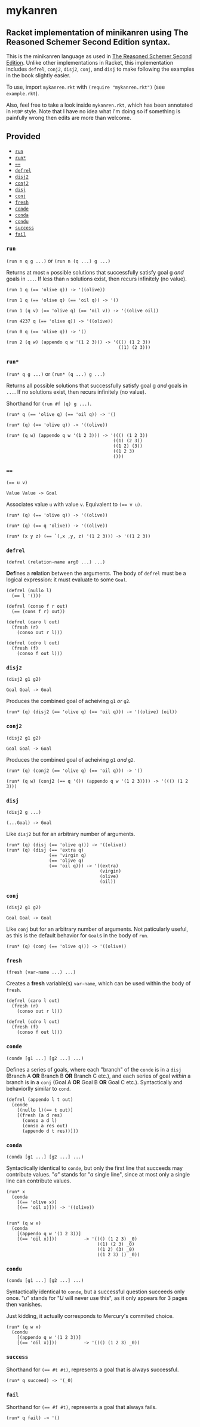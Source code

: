 # mykanren

## Racket implementation of minikanren using The Reasoned Schemer Second Edition syntax.

This is the minikanren language as used in [The Reasoned Schemer Second Edition](https://mitpress.mit.edu/books/reasoned-schemer). Unlike other implementations in Racket, this implementation includes `defrel`, `conj2`, `disj2`, `conj`, and `disj` to make following the examples in the book slightly easier.

To use, import `mykanren.rkt` with `(require "mykanren.rkt")` (see `example.rkt`).

Also, feel free to take a look inside `mykanren.rkt`, which has been annotated in `HtDP` style. Note that I have no idea what I'm doing so if something is painfully wrong then edits are more than welcome.

## Provided

- [`run`](#run)
- [`run*`](#run-star)
- [`==`](#equiv)
- [`defrel`](#defrel)
- [`disj2`](#disj2)
- [`conj2`](#conj2)
- [`disj`](#disj)
- [`conj`](#conj)
- [`fresh`](#fresh)
- [`conde`](#conde)
- [`conda`](#conda)
- [`condu`](#condu)
- [`success`](#success)
- [`fail`](#fail)

### `run`

`(run n q g ...)` or `(run n (q ...) g ...)`

Returns at most `n` possible solutions that successfully satisfy goal g _and_ goals in `...`. If less than `n` solutions exist, then recurs infinitely (no value).

```Racket
(run 1 q (== 'olive q)) -> '((olive))

(run 1 q (== 'olive q) (== 'oil q)) -> '()

(run 1 (q v) (== 'olive q) (== 'oil v)) -> '((olive oil))

(run 4237 q (== 'olive q)) -> '((olive))

(run 0 q (== 'olive q)) -> '()

(run 2 (q w) (appendo q w '(1 2 3))) -> '((() (1 2 3))
                                          ((1) (2 3)))

```

<div id="run-star"/>

### `run*`

`(run* q g ...)` or `(run* (q ...) g ...)`

Returns all possible solutions that successfully satisfy goal g _and_ goals in `...`. If no solutions exist, then recurs infinitely (no value).

Shorthand for `(run #f (q) g ...)`.

```Racket
(run* q (== 'olive q) (== 'oil q)) -> '()

(run* (q) (== 'olive q)) -> '((olive))

(run* (q w) (appendo q w '(1 2 3))) -> '((() (1 2 3))
                                        ((1) (2 3))
                                        ((1 2) (3))
                                        ((1 2 3)
                                        ()))
```

<div id="equiv"/>

### `==`

`(== u v)`

`Value Value -> Goal`

Associates value `u` with value `v`. Equivalent to `(== v u)`.

```Racket
(run* (q) (== 'olive q)) -> '((olive))

(run* (q) (== q 'olive)) -> '((olive))

(run* (x y z) (== `(,x ,y, z) '(1 2 3))) -> '((1 2 3))
```

### `defrel`

`(defrel (relation-name arg0 ...) ...)`

**Def**ines a **rel**ation between the arguments. The body of `defrel` must be a logical expression: it must evaluate to some `Goal`.

```Racket
(defrel (nullo l)
  (== l '()))

(defrel (conso f r out)
  (== (cons f r) out))

(defrel (caro l out)
  (fresh (r)
    (conso out r l)))

(defrel (cdro l out)
  (fresh (f)
    (conso f out l)))
```

### `disj2`

`(disj2 g1 g2)`

`Goal Goal -> Goal`

Produces the combined goal of acheiving `g1` _or_ `g2`.

```Racket
(run* (q) (disj2 (== 'olive q) (== 'oil q))) -> '((olive) (oil))
```

### `conj2`

`(disj2 g1 g2)`

`Goal Goal -> Goal`

Produces the combined goal of acheiving `g1` _and_ `g2`.

```Racket
(run* (q) (conj2 (== 'olive q) (== 'oil q))) -> '()

(run* (q w) (conj2 (== q '()) (appendo q w '(1 2 3)))) -> '((() (1 2 3)))
```

### `disj`

`(disj2 g ...)`

`(...Goal) -> Goal`

Like `disj2` but for an arbitrary number of arguments.

```Racket
(run* (q) (disj (== 'olive q))) -> '((olive))
(run* (q) (disj (== 'extra q)
                (== 'virgin q)
                (== 'olive q)
                (== 'oil q))) -> '((extra)
                                   (virgin)
                                   (olive)
                                   (oil))
```

### `conj`

`(disj2 g1 g2)`

`Goal Goal -> Goal`

Like `conj` but for an arbitrary number of arguments. Not paticularly useful, as this is the default behavior for `Goal`s in the body of `run`.

```Racket
(run* (q) (conj (== 'olive q))) -> '((olive))
```

### `fresh`

`(fresh (var-name ...) ...)`

Creates a **fresh** variable(s) `var-name`, which can be used within the body of `fresh`.

```Racket
(defrel (caro l out)
  (fresh (r)
    (conso out r l)))

(defrel (cdro l out)
  (fresh (f)
    (conso f out l)))
```

### `conde`

`(conde [g1 ...] [g2 ...] ...)`

Defines a series of goals, where each "branch" of the `conde` is in a `disj` (Branch A **OR** Branch B **OR** Branch C etc.), and each series of goal _within_ a branch is in a `conj` (Goal A **OR** Goal B **OR** Goal C etc.). Syntactically and behaviorlly similar to `cond`.

```Racket
(defrel (appendo l t out)
  (conde
    [(nullo l)(== t out)]
    [(fresh (a d res)
      (conso a d l)
      (conso a res out)
      (appendo d t res))]))
```

### `conda`

`(conda [g1 ...] [g2 ...] ...)`

Syntactically identical to `conde`, but only the first line that succeeds may contribute values. "_a_" stands for "_a_ single line", since at most only a single line can contribute values.

```Racket
(run* x
  (conda
    [(== 'olive x)]
    [(== 'oil x)])) -> '((olive))


(run* (q w x)
  (conda
    [(appendo q w '(1 2 3))]
    [(== 'oil x)]))          -> '((() (1 2 3) _0)
                                  ((1) (2 3) _0)
                                  ((1 2) (3) _0)
                                  ((1 2 3) () _0))
```

### `condu`

`(condu [g1 ...] [g2 ...] ...)`

Syntactically identical to `conde`, but a successful question succeeds only once. "_u_" stands for "_U_ will never *u*se this", as it only appears for 3 pages then vanishes.

Just kidding, it actually corresponds to Mercury's commited choice.

```Racket
(run* (q w x)
  (condu
    [(appendo q w '(1 2 3))]
    [(== 'oil x)]))          -> '((() (1 2 3) _0))

```

### `success`

Shorthand for `(== #t #t)`, represents a goal that is always successful.

```Racket
(run* q succeed) -> '(_0)
```

### `fail`

Shorthand for `(== #f #t)`, represents a goal that always fails.

```Racket
(run* q fail) -> '()
```

